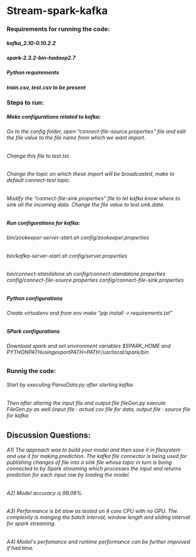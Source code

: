 # Stream-spark-kafka

### Requirements for running the code:
##### kafka_2.10-0.10.2.2
##### spark-2.3.2-bin-hadoop2.7
##### Python requirements
##### train.csv, test.csv to be present 

### Steps to run:
##### Make configurations related to kafka:
  ###### Go to the config folder, open “connect-file-source.properties” file and edit the file value to the file name from which we want import. 
  ###### Change this file to test.txt.
  ###### Change the topic on which these import will be broadcasted, make to default connect-test topic. 
  ###### Modify the “connect-file-sink.properties” file to let kafka know where to sink all the incoming data. Change the file value to test.sink.data.
##### Run configurations for kafka:
  ###### bin/zookeeper-server-start.sh config/zookeeper.properties
  ###### bin/kafka-server-start.sh config/server.properties
  ###### bin/connect-standalone.sh config/connect-standalone.properties config/connect-file-source.properties config/connect-file-sink.properties
##### Python configurations
  ###### Create virtualenv and from env make "pip install -r requirements.txt"
##### SPark configurations
  ###### Download spark and set environment variables $SPARK_HOME and $PYTHONPATH using export PATH=$PATH:/usr/local/spark/bin

### Runnig the code:
  ###### Start by executing ParseData.py after starting kafka.
  ###### Then after altering the input file and output file fileGen.py execute FileGen.py as well.(input file : actual csv file for data, output file : source file for kafka



## Discussion Questions:
  ###### A1) The approach was to build your model and then save it in filesystem and use it for making prediction. The kafka file connector is being used for publishing changes of file into a sink file whose topic in turn is being connected to by Spark streaming which processes the input and returns prediction for each input row by loading the model.
  ###### A2) Model accuracy is 99.08%.
  ###### A3) Performance is bit slow as tested on 4 core CPU with no GPU. The complexity is manging the batch interval, window length and sliding interval for spark streaming.
  ###### A4) Model's perfomance and runtime performance can be further improved if had time.
